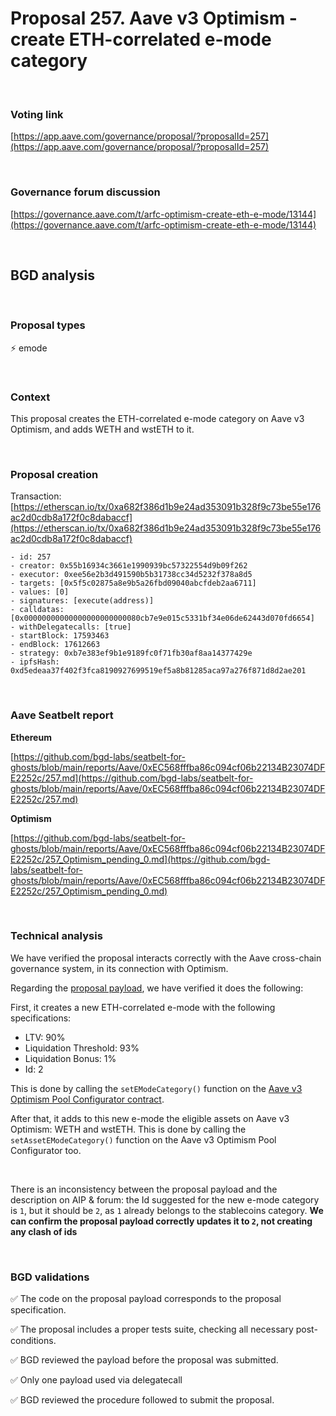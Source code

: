 # Proposal 257. Aave v3 Optimism - create ETH-correlated e-mode category

<br>

### Voting link

[https://app.aave.com/governance/proposal/?proposalId=257](https://app.aave.com/governance/proposal/?proposalId=257)

<br>

### Governance forum discussion

[https://governance.aave.com/t/arfc-optimism-create-eth-e-mode/13144](https://governance.aave.com/t/arfc-optimism-create-eth-e-mode/13144)

<br>

## BGD analysis

<br>

### Proposal types

:zap: emode

<br>

### Context

This proposal creates the ETH-correlated e-mode category on Aave v3 Optimism, and adds WETH and wstETH to it.


<br>

### Proposal creation

Transaction: [https://etherscan.io/tx/0xa682f386d1b9e24ad353091b328f9c73be55e176ac2d0cdb8a172f0c8dabaccf](https://etherscan.io/tx/0xa682f386d1b9e24ad353091b328f9c73be55e176ac2d0cdb8a172f0c8dabaccf)

```
- id: 257
- creator: 0x55b16934c3661e1990939bc57322554d9b09f262
- executor: 0xee56e2b3d491590b5b31738cc34d5232f378a8d5
- targets: [0x5f5c02875a8e9b5a26fbd09040abcfdeb2aa6711]
- values: [0]
- signatures: [execute(address)]
- calldatas: [0x00000000000000000000000080cb7e9e015c5331bf34e06de62443d070fd6654]
- withDelegatecalls: [true]
- startBlock: 17593463
- endBlock: 17612663
- strategy: 0xb7e383ef9b1e9189fc0f71fb30af8aa14377429e
- ipfsHash: 0xd5edeaa37f402f3fca8190927699519ef5a8b81285aca97a276f871d8d2ae201
```

<br>

### Aave Seatbelt report

**Ethereum**

[https://github.com/bgd-labs/seatbelt-for-ghosts/blob/main/reports/Aave/0xEC568fffba86c094cf06b22134B23074DFE2252c/257.md](https://github.com/bgd-labs/seatbelt-for-ghosts/blob/main/reports/Aave/0xEC568fffba86c094cf06b22134B23074DFE2252c/257.md)

**Optimism**

[https://github.com/bgd-labs/seatbelt-for-ghosts/blob/main/reports/Aave/0xEC568fffba86c094cf06b22134B23074DFE2252c/257_Optimism_pending_0.md](https://github.com/bgd-labs/seatbelt-for-ghosts/blob/main/reports/Aave/0xEC568fffba86c094cf06b22134B23074DFE2252c/257_Optimism_pending_0.md)

<br>

### Technical analysis

We have verified the proposal interacts correctly with the Aave cross-chain governance system, in its connection with Optimism.

Regarding the [proposal payload](https://optimistic.etherscan.io/address/0x80cb7e9e015c5331bf34e06de62443d070fd6654#code#F1#L15), we have verified it does the following:

First, it creates a new ETH-correlated e-mode with the following specifications:
- LTV: 90%
- Liquidation Threshold: 93%
- Liquidation Bonus: 1%
- Id: 2

This is done by calling the `setEModeCategory()` function on the [Aave v3 Optimism Pool Configurator contract](https://optimistic.etherscan.io/address/0x8145eddDf43f50276641b55bd3AD95944510021E).

After that, it adds to this new e-mode the eligible assets on Aave v3 Optimism: WETH and wstETH. 
This is done by calling the `setAssetEModeCategory()` function on the Aave v3 Optimism Pool Configurator too.

<br>

There is an inconsistency between the proposal payload and the description on AIP & forum: the Id suggested for the new e-mode category is `1`, but it should be `2`, as `1` already belongs to the stablecoins category.
**We can confirm the proposal payload correctly updates it to `2`, not creating any clash of ids**


<br>

### BGD validations

:white_check_mark: The code on the proposal payload corresponds to the proposal specification.

:white_check_mark: The proposal includes a proper tests suite, checking all necessary post-conditions.

:white_check_mark: BGD reviewed the payload before the proposal was submitted.

:white_check_mark: Only one payload used via delegatecall

:white_check_mark: BGD reviewed the procedure followed to submit the proposal.
